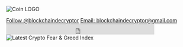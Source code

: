 ![Coin LOGO](https://user-images.githubusercontent.com/83810180/117419359-53aa4e00-aed1-11eb-9f27-5eb571fd8a7d.jpg)
<html>
<head>
      <script async defer src="https://buttons.github.io/buttons.js"></script>
</head>
<body>
      <a class="github-button" href="https://github.com/blockchaindecryptor" data-size="large" aria-label="Follow @blockchaindecryptor on GitHub">Follow @blockchaindecryptor</a>
</body>  
<body>
      <a class="github-button" href="mailto:blockchaindecryptor@gmail.com" data-icon="octicon-comment-discussion" data-size="large" aria-label="Discuss ntkme/github-buttons on GitHub">Email: blockchaindecryptor@gmail.com</a>
</body> 
<div>
      <iframe id="twitter-widget-0" scrolling="no" frameborder="0" allowtransparency="true" allowfullscreen="true" class="twitter-follow-button twitter-follow-button-rendered"                 style="position: static; visibility: visible; width: 400px; height: 30px;" title="Twitter Follow Button"                            
            src="https://platform.twitter.com/widgets/follow_button.06c6ee58c3810956b7509218508c7b56.en.html#dnt=false&amp;id=twitter-widget-         
            0&amp;lang=en&amp;screen_name=ChainDecryptor&amp;show_count=true&amp;show_screen_name=true&amp;size=m&amp;time=1624569343375" data-screen-name="ChainDecryptor">
      </iframe>
</div>
      

<body>
      <img src="https://alternative.me/crypto/fear-and-greed-index.png" alt="Latest Crypto Fear & Greed Index" />
</body>
</html>
